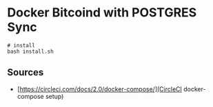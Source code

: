 # Docker Bitcoind with POSTGRES Sync

```
# install
bash install.sh
```


## Sources

* [https://circleci.com/docs/2.0/docker-compose/](CircleCI docker-compose setup)
